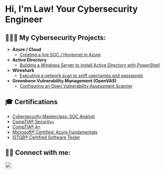 <h1>Hi, I'm Law! Your Cybersecurity Engineer</h1>

<h2>👨🏿‍💻 My Cybersecurity Projects:</h2>

- <b>Azure / Cloud</b>
  - [Creating a live SOC / Honeynet in Azure](https://github.com/LawEsan/Azure-SOC)
- <b>Active Directory</b>
  - [Building a Windows Server to install Active Directory with PowerShell](https://github.com/LawEsan/Active-Directory)
- <b>Wireshark</b>
  - [Executing a network scan to sniff usernames and passwords](https://github.com/LawEsan/Wireshark)
- <b>Greenbone Vulnerability Management (OpenVAS)</b>
  - [Configuring an Open Vulnerability Assessment Scanner](https://github.com/LawEsan/VulnerabilityScanner)

<h2>🎓 Certifications</h2>

- [Cybersecurity Masterclass: SOC Analyst](https://app.kajabi.com/certificates/c8921abb)
- [CompTIA® Security+](https://www.credly.com/badges/21985456-0afe-4dd9-89f6-1a188374ee21/public_url)
- [CompTIA® A+](https://www.credly.com/badges/c01ac5b7-6630-4198-b0a1-3078919c8cd2/public_url)
- [Microsoft® Certified: Azure Fundamentals](https://www.credly.com/badges/d7e19014-71e6-4234-881a-c54d3ad1212a/public_url)
- [ISTQB® Certified Software Tester](http://scr.istqb.org/?name=&number=00529296&orderBy=relevancy&orderDirection=&dateStart=&dateEnd=&expiryStart=&expiryEnd=&certificationBody=&examProvider=&certificationLevel=&country=)

<h2> 🤳🏿 Connect with me:</h2>

[<img align="left" alt="LawEsan | LinkedIn" width="22px" src="https://cdn.jsdelivr.net/npm/simple-icons@v3/icons/linkedin.svg" />][linkedin]

[linkedin]: https://linkedin.com/
